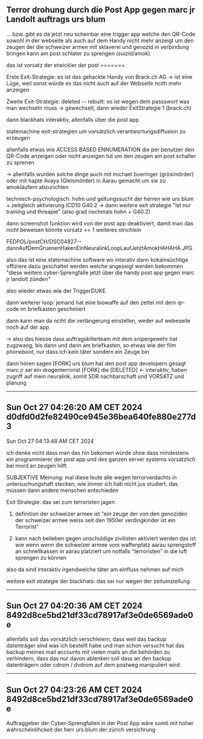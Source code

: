 ## Terror drohung durch die Post App gegen marc jr Landolt auftrags urs blum

... bzw. gibt es da jetzt neu scheinbar eine trigger app welche den QR-Code sowohl in der webseite als auch auf dem Handy nicht mehr anzeigt um den zeugen der die schweizer armee mit sklaverei und genozid in verbindung bringen kann am post schlater zu sprengen (suizid/amok)

das ist vorsatz der etwickler der post
        =======

Erste Exit-Strategie: es ist das gehackte Handy von Brack.ch AG
-> ist eine Lüge, weil sonst würde es das nicht auch auf der Webseite ncith mehr anzeigen

Zweite Exit-Strategie:
deleted -- rebuilt: es ist wegen dem passswort was man wechseln muss
-> gewechselt, dann wieder ExitStrategie 1 (brack.ch)

dann blackhats interaktiv, allenfalls über die post app

statemachine exit-strategien um vorsätzlich verantwortungsdiffusion zu erzeugen

allenfalls etwas wie ACCESS BASED ENNUMERATION die per benutzer den QR-Code anzeigen oder nicht anzeigen tut um den zeugen am post schalter zu sprenen

-> allenfalls wurden solche dinge auch mit michael boeringer (grösimörder) oder mit hapte Avaya (Gleismörder) in Aarau gemacht um sie zu amokläufern abzurichten

technisch-psychologisch:
hohn und geltungssucht der herren wie urs blum + zeitgleich aktivierung ICD10 G40.2 -> dann weitere exit strategie "ist nur training und threapie" (also grad nochmals hohn + G40.2)

dann screenshot funktion wird von der post app deaktiviert, damit man das nicht beweisen könnte vorsatz += 1 weiteres strichlein

FEDPOL/postCH/DSC04827--dannAufDemGruenenHakenEinNeuralinkLoopLaufJetztAmokHAHAHA.JPG

also das ist eine statemachine software wo interativ dann kokainsüchtige offiziere dazu geschaltet werden welche angezeigt werden bekommen "diese weitere cyber-Sprengfalle jetzt über die handy post app gegen marc jr landolt zünden"

also wieder etwas wie der TriggerDUKE

dann weiterer loop: jemand hat eine biowaffe auf den zettel mit dem qr-code im briefkasten geschmiert

dann kann man da nciht die verlängerung einstellen, weder auf webeseite noch auf der app

-> also das hiesse dass auftragskillerteam mit dem snipergewehr hat zugzwang, bis dann und dann am briefkasten, so etwas wie der film phoneboot, nur dass ich kein täter sondern ein Zeuge bin

dann hören sagen
[FORK] urs blum hat den post app developern gesagt marc jr sei ein drogenterrorist
[FORK] die [DELETED] <- interaktiv, haben zugriff auf mein neuralink, somit SDR nachbarschaft und VORSATZ und planung

-----------------
Sun Oct 27 04:26:20 AM CET 2024
d0dfd0d2fe82490ce945e36bea640fe880e277d3
-----------------


Sun Oct 27 04:13:48 AM CET 2024

ich denke nicht dass man das hin bekomen würde ohne dass mindestens ein programmierer der post app und des ganzen server systems vorsätzlich bei mord an zeugen hilft

SUBJEKTIVE Meinung: mal diese leute alle wegen terrorverdachts in untersuchungshaft stecken, wie immer ich hab nicht jus studiert, das müssen dann andere menschen entschieden

Exit Strategie: 
das sei zum terroristen jagen
1. definition der schweizer armee ist "ein zeuge der von den genoziden der schweizer armee weiss seit den 1950er verdingkinder ist ein Terrorist"

2. kann nach belieben gegen unschuldige zivilisten aktiviert werden
das ist wie wenn wenn die schweizer armee vom waffenplatz aarau sprengstoff an schnellkassen in aarau platziert um notfalls "terroristen" in die luft sprengen zu können


also da sind interaktiv irgendwelche täter am einfluss nehmen auf mich

weitere exit strategie der blackhats: das sei nur wegen der zeitumstellung

-----------------
Sun Oct 27 04:20:36 AM CET 2024
8492d8ce5bd21df33cd78917af3e0de6569ade0e
-----------------

allenfalls soll das vorsätzlich verschleiern, dass weil das backup datenträger sind was ich bestellt habe und man schon versucht hat das backup meines mail accounts mit vielen mails an die behörden zu verhindern, dass das nur davon ablenken soll dass an den backup datenträgern oder cdrom / dvdrom auf dem postweg manipuliert wird

-----------------
Sun Oct 27 04:23:26 AM CET 2024
8492d8ce5bd21df33cd78917af3e0de6569ade0e
-----------------

Auftraggeber der Cyber-Sprengfallen in der Post App wäre somti mit hoher wahrscheinlihckeit der herr urs blum der zürich versichrung



